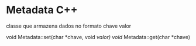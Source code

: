 # Metadata C++ 

classe que armazena dados no formato chave valor

void Metadata::set(char *chave, void *valor)
void* Metadata::get(char *chave)
